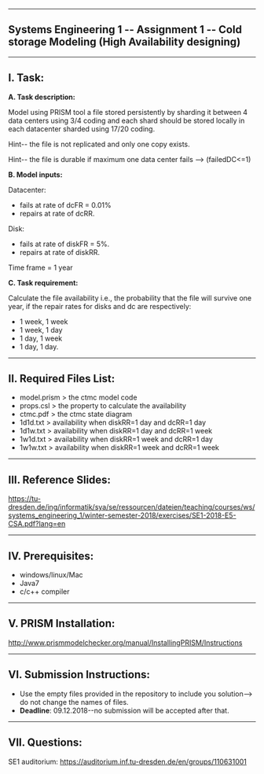 ---------------------------------------------------------------
Systems Engineering 1 -- Assignment 1 --  Cold storage Modeling (High Availability designing)
---------------------------------------------------------------

--------
I. Task: 
--------
**A. Task description:**

Model using PRISM tool a file stored persistently by sharding it between 4 data centers using 3/4 coding and each shard should be stored locally in each datacenter sharded using 17/20 coding.
  
Hint-- the file is not replicated and only one copy exists.

Hint-- the file is durable if maximum one data center fails --> (failedDC<=1)

**B. Model inputs:**

Datacenter: 
- fails at rate of dcFR = 0.01% 
- repairs at rate of dcRR.

Disk: 
- fails at rate of diskFR = 5%.
- repairs at rate of diskRR.

Time frame = 1 year

**C. Task requirement:**

Calculate the file availability i.e., the probability that the file will survive one year, if the repair rates for disks and dc are respectively:
* 1 week, 1 week
* 1 week, 1 day
* 1 day, 1 week
* 1 day, 1 day.




------------------------
II. Required Files List:
------------------------
+ model.prism  >  the ctmc model code
+ props.csl    >  the property to calculate the availability 
+ ctmc.pdf     >  the ctmc state diagram
+ 1d1d.txt     >  availability when diskRR=1 day and dcRR=1 day
+ 1d1w.txt     >  availability when diskRR=1 day and dcRR=1 week
+ 1w1d.txt     >  availability when diskRR=1 week and dcRR=1 day
+ 1w1w.txt     >  availability when diskRR=1 week and dcRR=1 week

----------------------
III. Reference Slides:
----------------------
https://tu-dresden.de/ing/informatik/sya/se/ressourcen/dateien/teaching/courses/ws/systems_engineering_1/winter-semester-2018/exercises/SE1-2018-E5-CSA.pdf?lang=en

------------------
IV. Prerequisites:
------------------
* windows/linux/Mac
* Java7
* c/c++ compiler 

----------------------
V. PRISM Installation:
----------------------
http://www.prismmodelchecker.org/manual/InstallingPRISM/Instructions

----------------------------
VI. Submission Instructions:
----------------------------
- Use the empty files provided in the repository to include you solution--> do not change the names of files.
- **Deadline**: 09.12.2018--no submission will be accepted after that.

---------------
VII. Questions:
---------------
SE1 auditorium: https://auditorium.inf.tu-dresden.de/en/groups/110631001

